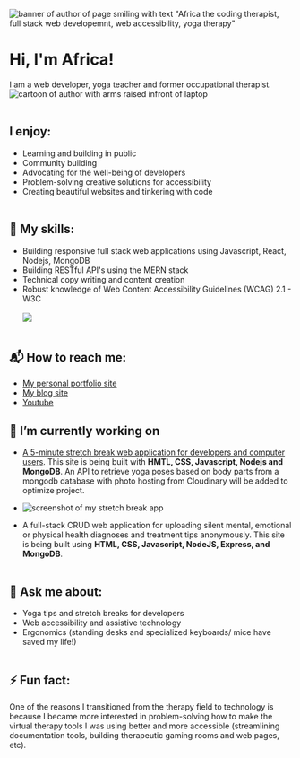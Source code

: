 
![banner of author of page smiling with text "Africa the coding therapist, full stack web developemnt, web accessibility, yoga therapy" ](https://user-images.githubusercontent.com/96845068/196580163-451d7b0b-c86b-4233-8f16-eb3647fee701.png)

# Hi, I'm Africa! 
I am a web developer, yoga teacher and former occupational therapist.<br>
![cartoon of author with arms raised infront of laptop](https://user-images.githubusercontent.com/96845068/193475763-1ba697c8-28d7-4870-ae8b-ad0889506398.gif)<br><br>

## I enjoy:

* Learning and building in public
* Community building
* Advocating for the well-being of developers
* Problem-solving creative solutions for accessibility
* Creating beautiful websites and tinkering with code <br><br>

## 🌱 My skills:
* Building responsive full stack web applications using Javascript, React, Nodejs, MongoDB
* Building RESTful API's using the MERN stack
* Technical copy writing and content creation
* Robust knowledge of Web Content Accessibility Guidelines (WCAG) 2.1 - W3C<br><br>
<img src="https://github-readme-stats.vercel.app/api/top-langs?username=codingtherapist"/><br><br>

## 📬 How to reach me:
* [My personal portfolio site](www.africamincey.com)
* [My blog site](www.africakenyah.com)
* [Youtube](https://www.youtube.com/channel/UCiaMi-uLijoOEPT0lfaQCvw) 


## 🔭 I’m currently working on 

  - [A 5-minute stretch break web application for developers and computer users](www.yourstretchbreak.com).   This site is being built with <b>HMTL, CSS, Javascript, Nodejs and MongoDB</b>. An API to retrieve yoga poses based on body parts from a mongodb database with photo hosting from Cloudinary will be added to optimize project.
  - ![screenshot of my stretch break app](https://user-images.githubusercontent.com/96845068/193476091-a9e68a0f-52ae-42dd-a61c-8c35fb0be827.gif)

  - A full-stack CRUD web application for uploading silent mental, emotional or physical health diagnoses and treatment tips anonymously. This site is being built using <b>HTML, CSS, Javascript, NodeJS, Express, and MongoDB</b>.<br><br>

## 💬 Ask me about:
* Yoga tips and stretch breaks for developers
* Web accessibility and assistive technology 
* Ergonomics (standing desks and specialized keyboards/ mice have saved my life!)<br><br>


## ⚡ Fun fact:
One of the reasons I transitioned from the therapy field to technology is because I became more interested in problem-solving how to make the virtual therapy tools I was using better and more accessible (streamlining documentation tools, building therapeutic gaming rooms and web pages, etc).<br><br>

